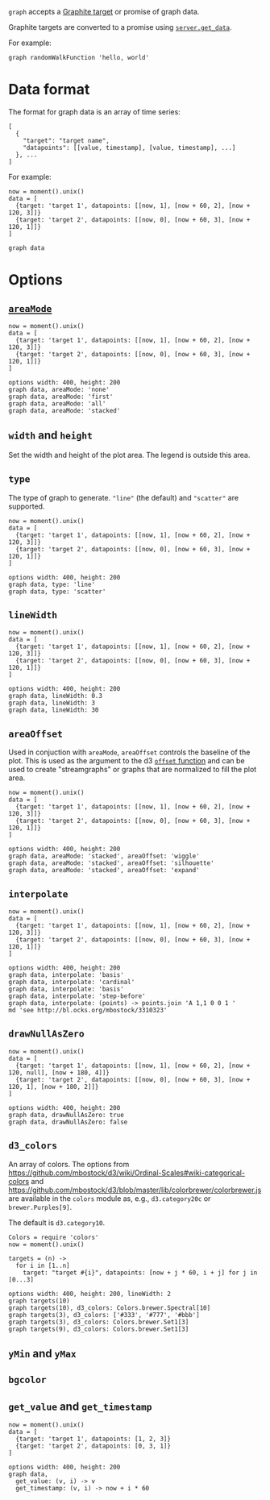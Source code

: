 `graph` accepts a [Graphite target](help:server.functions) or promise of graph data.

Graphite targets are converted to a promise using [`server.get_data`](help:server.get_data).

For example:

<!-- norun -->
```
graph randomWalkFunction 'hello, world'
```

# Data format
The format for graph data is an array of time series:

<!-- norun -->
```
[
  {
    "target": "target name",
    "datapoints": [[value, timestamp], [value, timestamp], ...]
  }, ...
]
```

For example:

```
now = moment().unix()
data = [
  {target: 'target 1', datapoints: [[now, 1], [now + 60, 2], [now + 120, 3]]}
  {target: 'target 2', datapoints: [[now, 0], [now + 60, 3], [now + 120, 1]]}
]

graph data
```

# Options

## [`areaMode`](help:server.parameters.areaMode)

```
now = moment().unix()
data = [
  {target: 'target 1', datapoints: [[now, 1], [now + 60, 2], [now + 120, 3]]}
  {target: 'target 2', datapoints: [[now, 0], [now + 60, 3], [now + 120, 1]]}
]

options width: 400, height: 200
graph data, areaMode: 'none'
graph data, areaMode: 'first'
graph data, areaMode: 'all'
graph data, areaMode: 'stacked'
```

## `width` and `height`
Set the width and height of the plot area. The legend is outside this area.

## `type`

The type of graph to generate. `"line"` (the default) and `"scatter"` are supported.

```
now = moment().unix()
data = [
  {target: 'target 1', datapoints: [[now, 1], [now + 60, 2], [now + 120, 3]]}
  {target: 'target 2', datapoints: [[now, 0], [now + 60, 3], [now + 120, 1]]}
]

options width: 400, height: 200
graph data, type: 'line'
graph data, type: 'scatter'
```

## `lineWidth`

```
now = moment().unix()
data = [
  {target: 'target 1', datapoints: [[now, 1], [now + 60, 2], [now + 120, 3]]}
  {target: 'target 2', datapoints: [[now, 0], [now + 60, 3], [now + 120, 1]]}
]

options width: 400, height: 200
graph data, lineWidth: 0.3
graph data, lineWidth: 3
graph data, lineWidth: 30
```

## `areaOffset`

Used in conjuction with `areaMode`, `areaOffset` controls the baseline of the plot.
This is used as the argument to the d3 [`offset` function](https://github.com/mbostock/d3/wiki/Stack-Layout#wiki-offset)
and can be used to create "streamgraphs" or graphs that are normalized to fill the plot area.

```
now = moment().unix()
data = [
  {target: 'target 1', datapoints: [[now, 1], [now + 60, 2], [now + 120, 3]]}
  {target: 'target 2', datapoints: [[now, 0], [now + 60, 3], [now + 120, 1]]}
]

options width: 400, height: 200
graph data, areaMode: 'stacked', areaOffset: 'wiggle'
graph data, areaMode: 'stacked', areaOffset: 'silhouette'
graph data, areaMode: 'stacked', areaOffset: 'expand'
```

## `interpolate`

```
now = moment().unix()
data = [
  {target: 'target 1', datapoints: [[now, 1], [now + 60, 2], [now + 120, 3]]}
  {target: 'target 2', datapoints: [[now, 0], [now + 60, 3], [now + 120, 1]]}
]

options width: 400, height: 200
graph data, interpolate: 'basis'
graph data, interpolate: 'cardinal'
graph data, interpolate: 'basis'
graph data, interpolate: 'step-before'
graph data, interpolate: (points) -> points.join 'A 1,1 0 0 1 '
md 'see http://bl.ocks.org/mbostock/3310323'
```

## `drawNullAsZero`

```
now = moment().unix()
data = [
  {target: 'target 1', datapoints: [[now, 1], [now + 60, 2], [now + 120, null], [now + 180, 4]]}
  {target: 'target 2', datapoints: [[now, 0], [now + 60, 3], [now + 120, 1], [now + 180, 2]]}
]

options width: 400, height: 200
graph data, drawNullAsZero: true
graph data, drawNullAsZero: false
```

## `d3_colors`

An array of colors. The options from https://github.com/mbostock/d3/wiki/Ordinal-Scales#wiki-categorical-colors
and https://github.com/mbostock/d3/blob/master/lib/colorbrewer/colorbrewer.js
are available in the `colors` module as, e.g., `d3.category20c` or `brewer.Purples[9]`.

The default is `d3.category10`.

```
Colors = require 'colors'
now = moment().unix()

targets = (n) ->
  for i in [1..n]
    target: "target #{i}", datapoints: [now + j * 60, i + j] for j in [0...3]

options width: 400, height: 200, lineWidth: 2
graph targets(10)
graph targets(10), d3_colors: Colors.brewer.Spectral[10]
graph targets(3), d3_colors: ['#333', '#777', '#bbb']
graph targets(3), d3_colors: Colors.brewer.Set1[3]
graph targets(9), d3_colors: Colors.brewer.Set1[3]
```

## `yMin` and `yMax`

## `bgcolor`

## `get_value` and `get_timestamp`

```
now = moment().unix()
data = [
  {target: 'target 1', datapoints: [1, 2, 3]}
  {target: 'target 2', datapoints: [0, 3, 1]}
]

options width: 400, height: 200
graph data,
  get_value: (v, i) -> v
  get_timestamp: (v, i) -> now + i * 60
```
